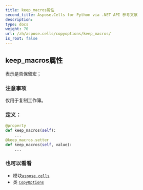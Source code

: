 ```yaml
---
title: keep_macros属性
second_title: Aspose.Cells for Python via .NET API 参考文献
description:
type: docs
weight: 70
url: /zh/aspose.cells/copyoptions/keep_macros/
is_root: false
---
```

## keep_macros属性

表示是否保留宏；

### 注意事项

仅用于复制工作簿。
### 定义：
```python
@property
def keep_macros(self):
    ...
@keep_macros.setter
def keep_macros(self, value):
    ...
```

### 也可以看看
* 模块[`aspose.cells`](../../)
* 类 [`CopyOptions`](/cells/python-net/zh/aspose.cells/copyoptions)
